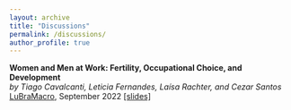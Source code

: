```yaml
---
layout: archive
title: "Discussions"
permalink: /discussions/
author_profile: true
---
```


**Women and Men at Work: Fertility, Occupational Choice, and Development**   
*by Tiago Cavalcanti, Leticia Fernandes, Laísa Rachter, and Cezar Santos*    
[LuBraMacro](https://sites.google.com/site/lubramacro), September 2022 [[slides]](https://avdluduvice.github.io/files/Discussion_Cavalcanti_etal_Luduvice_Sept2022.pdf)

